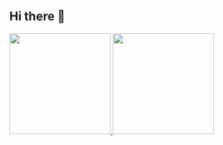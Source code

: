 ## Hi there 👋

<!--
**Partakos/Partakos** is a ✨ _special_ ✨ repository because its `README.md` (this file) appears on your GitHub profile.

Here are some ideas to get you started:

- 🔭 I’m currently working on ...
- 🌱 I’m currently learning ...
- 👯 I’m looking to collaborate on ...
- 🤔 I’m looking for help with ...
- 💬 Ask me about ...
- 📫 How to reach me: ...
- 😄 Pronouns: ...
- ⚡ Fun fact: ...
-->


<div>
<a href="https://github.com/seu-usuário-aqui">
<img loading="lazy" height="180em" src="https://github-readme-stats.vercel.app/api/top-langs/?Partakos&layout=compact&langs_count=7&theme=dracula"/>
<img loading="lazy" height="180em" src="https://github-readme-stats.vercel.app/api?username=Partakos&show_icons=true&theme=dracula&include_all_commits=true&count_private=true"/>
</div>
